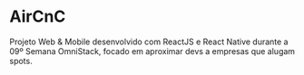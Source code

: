 # AirCnC
Projeto Web &amp; Mobile desenvolvido com ReactJS e React Native durante a 09º Semana OmniStack, focado em aproximar devs a empresas que alugam spots.
